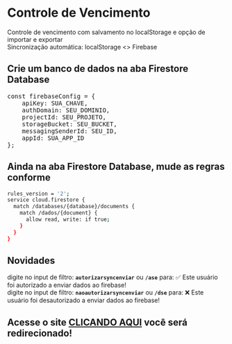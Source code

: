 # Controle de Vencimento
Controle de vencimento com salvamento no localStorage e opção de importar e exportar
<br>
Sincronização automática: localStorage <> Firebase
## Crie um banco de dados na aba Firestore Database
<pre>
const firebaseConfig = {
	apiKey: SUA_CHAVE,
	authDomain: SEU_DOMINIO,
	projectId: SEU_PROJETO,
	storageBucket: SEU_BUCKET,
	messagingSenderId: SEU_ID,
	appId: SUA_APP_ID
};
</pre>
## Ainda na aba Firestore Database, mude as regras conforme
```bash
rules_version = '2';
service cloud.firestore {
  match /databases/{database}/documents {
    match /dados/{document} {
      allow read, write: if true;
    }
  }
}
```
## Novidades
digite no input de filtro: **`autorizarsyncenviar`** ou **`/ase`** para: ✅ Este usuário foi autorizado a enviar dados ao firebase!
<br>
digite no input de filtro: **`naoautorizarsyncenviar`** ou **`/dse`** para: ❌ Este usuário foi desautorizado a enviar dados ao firebase!
## Acesse o site [CLICANDO AQUI](https://rudagabriel.github.io/) você será redirecionado!
